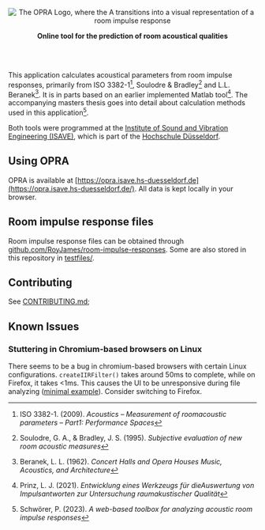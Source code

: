 <p align="center">
    <picture>
      <source media="(prefers-color-scheme: dark)" srcset="https://github.com/opra-tool/opra/assets/22923578/c0760cb2-1990-44d6-b71f-bb4a64913f65">
      <source media="(prefers-color-scheme: light)" srcset="https://github.com/opra-tool/opra/assets/22923578/a415253e-78dc-44db-97d5-61b863897a92">
      <img alt="The OPRA Logo, where the A transitions into a visual representation of a room impulse response" src="https://github.com/opra-tool/opra/assets/22923578/a07b44ba-ea00-4de8-b4de-4ab41f697792">
    </picture>
</p>

<p align="center">
    <b>Online tool for the prediction of room acoustical qualities</b>
</p>

<br>
<br>


This application calculates acoustical parameters from room impulse responses, primarily from ISO 3382-1[^1], Soulodre & Bradley[^2] and L.L. Beranek[^3].
It is in parts based on an earlier implemented Matlab tool[^4].
The accompanying masters thesis goes into detail about calculation methods used in this application[^5].

Both tools were programmed at the [Institute of Sound and Vibration Engineering​ (ISAVE)](https://isave.hs-duesseldorf.de/), which is part of the [Hochschule Düsseldorf](https://hs-duesseldorf.de/).

[^1]: ISO 3382-1. (2009). *Acoustics – Measurement of roomacoustic parameters – Part1: Performance Spaces*
[^2]: Soulodre, G. A., & Bradley, J. S. (1995). *Subjective evaluation of new room acoustic measures*
[^3]: Beranek, L. L. (1962). *Concert Halls and Opera Houses Music, Acoustics, and Architecture*
[^4]: Prinz, L. J. (2021). *Entwicklung eines Werkzeugs für dieAuswertung von Impulsantworten zur Untersuchung raumakustischer Qualität*
[^5]: Schwörer, P. (2023). *A web-based toolbox for analyzing acoustic room impulse responses*

## Using OPRA

OPRA is available at [https://opra.isave.hs-duesseldorf.de](https://opra.isave.hs-duesseldorf.de/).
All data is kept locally in your browser.

## Room impulse response files

Room impulse response files can be obtained through [github.com/RoyJames/room-impulse-responses](https://github.com/RoyJames/room-impulse-responses).
Some are also stored in this repository in [testfiles/](./testfiles/).

## Contributing

See [CONTRIBUTING.md](./CONTRIBUTING.md);

## Known Issues

### Stuttering in Chromium-based browsers on Linux

There seems to be a bug in chromium-based browsers with certain Linux configurations.
`createIIRFilter()` takes around 50ms to complete, while on Firefox, it takes <1ms.
This causes the UI to be unresponsive during file analyzing ([minimal example](https://gist.github.com/paulschwoerer/57e92f20ffb11fee4db4c286d717db3f)).
Consider switching to Firefox.
